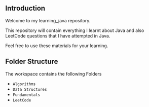 ## Introduction

Welcome to my learning_java repository.

This repository will contain everything I learnt about Java and also LeetCode questions that I have attempted in Java.

Feel free to use these materials for your learning.


## Folder Structure

The workspace contains the following Folders
- `Algorithms`
- `Data Structures`
- `Fundamentals`
- `LeetCode`

